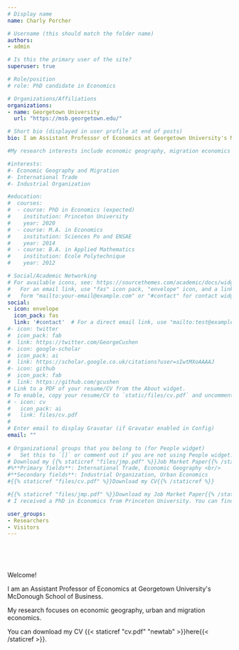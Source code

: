 ```yaml
---
# Display name
name: Charly Porcher

# Username (this should match the folder name)
authors:
- admin

# Is this the primary user of the site?
superuser: true

# Role/position
# role: PhD candidate in Economics

# Organizations/Affiliations
organizations:
- name: Georgetown University
  url: "https://msb.georgetown.edu/"

# Short bio (displayed in user profile at end of posts)
bio: I am Assistant Professor of Economics at Georgetown University's McDonough School of Business. 

#My research interests include economic geography, migration economics and industrial organization.

#interests:
#- Economic Geography and Migration
#- International Trade
#- Industrial Organization

#education:
#  courses:
#  - course: PhD in Economics (expected)
#    institution: Princeton University
#    year: 2020
#  - course: M.A. in Economics
#    institution: Sciences Po and ENSAE
#    year: 2014
#  - course: B.A. in Applied Mathematics
#    institution: Ecole Polytechnique
#    year: 2012

# Social/Academic Networking
# For available icons, see: https://sourcethemes.com/academic/docs/widgets/#icons
#   For an email link, use "fas" icon pack, "envelope" icon, and a link in the
#   form "mailto:your-email@example.com" or "#contact" for contact widget.
social:
- icon: envelope
  icon_pack: fas
  link: '#contact'  # For a direct email link, use "mailto:test@example.org".
#- icon: twitter
#  icon_pack: fab
#  link: https://twitter.com/GeorgeCushen
#- icon: google-scholar
#  icon_pack: ai
#  link: https://scholar.google.co.uk/citations?user=sIwtMXoAAAAJ
#- icon: github
#  icon_pack: fab
#  link: https://github.com/gcushen
# Link to a PDF of your resume/CV from the About widget.
# To enable, copy your resume/CV to `static/files/cv.pdf` and uncomment the lines below.  
# - icon: cv
#   icon_pack: ai
#   link: files/cv.pdf
# 
# Enter email to display Gravatar (if Gravatar enabled in Config)
email: ""
  
# Organizational groups that you belong to (for People widget)
#   Set this to `[]` or comment out if you are not using People widget.  
# Download my {{% staticref "files/jmp.pdf" %}}Job Market Paper{{% /staticref %}}
#%**Primary fields**: International Trade, Economic Geography <br/>
#**Secondary fields**: Industrial Organization, Urban Economics
#{{% staticref "files/cv.pdf" %}}Download my CV{{% /staticref %}}

#{{% staticref "files/jmp.pdf" %}}Download my Job Market Paper{{% /staticref %}}
# I received a PhD in Economics from Princeton University. You can find my CV {{% staticref "files/cv.pdf" %}}here{{% /staticref %}}.

user_groups:
- Researchers
- Visitors
---
```



<br/>

&nbsp;

Welcome! 

I am an Assistant Professor of Economics at Georgetown University's McDonough School of Business.

My research focuses on economic geography, urban and migration economics.

You can download my CV {{< staticref "cv.pdf" "newtab" >}}here{{< /staticref >}}.








